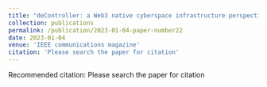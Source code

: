 ```yaml
---
title: "deController: a Web3 native cyberspace infrastructure perspective"
collection: publications
permalink: /publication/2023-01-04-paper-number22
date: 2023-01-04
venue: 'IEEE communications magazine'
citation: 'Please search the paper for citation'
---
```

Recommended citation: Please search the paper for citation